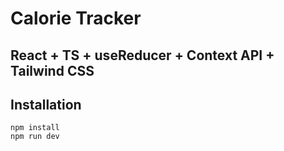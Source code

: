 # Calorie Tracker

## React + TS + useReducer + Context API + Tailwind CSS

## Installation
`npm install`  
`npm run dev`
